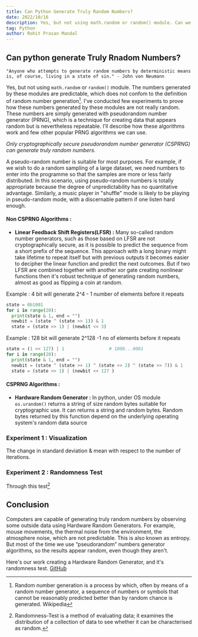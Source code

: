 ```yaml
---
title: Can Python Generate Truly Random Numbers?
date: 2022/10/16
description: Yes, but not using math.random or random() module. Can we prove it? Yes. To demonstrate how the numbers are not truly random, I undertook few experiments. These numbers are generated by pseudorandom number generator (PRNG), which is a technique for creating data that appears random but is nevertheless repeatable.
tag: Python
author: Rohit Prasan Mandal
---
```


## Can python generate Truly Rnadom Numbers?

```
"Anyone who attempts to generate random numbers by deterministic means is, of course, living in a state of sin." - John von Neumann
```


Yes, but not using `math.random` or `random()` module. The numbers generated by these modules are predictable, which does not confom to the definition of random number generation[^1]. I've conducted few experiments to prove how these numbers generated by these modules are not really random. These numbers are simply generated with pseudorandom number generator (PRNG), which is a technique for creating data that appears random but is nevertheless repeatable. I'll describe how these algorithms work and few other popular PRNG algorithms we can use. 

*Only cryptographically secure pseudorandom number generator (CSPRNG) can generate truly random numbers.* 

A pseudo-random number is suitable for most purposes. For example, if we wish to do a random sampling of a large dataset, we need numbers to enter into the programme so that the samples are more or less fairly distributed. In this scenario, using pseudo-random numbers is totally appropriate because the degree of unpredictability has no quantitative advantage. Similarly, a music player in "shuffle" mode is likely to be playing in pseudo-random mode, with a discernable pattern if one listen hard enough.

#### Non CSPRNG Algorithms : 
- **Linear Feedback Shift Registers(LFSR) :** Many so-called random number generators, such as those based on LFSR are not cryptographically secure, as it is possible to predict the sequence from a short prefix of the sequence. This approach with a long binary might take lifetime to repeat itself but with previous outputs it becomes easier to decipher the linear function and predict the next outcomes. But if two LFSR are combined together with another xor gate creating nonlinear functions then it's robust technique of generating random numbers, almost as good as flipping a coin at random.

Example : 4 bit will generate 2^4 - 1 number of elements before it repeats
```python 
state = 0b1001
for i in range(20):
  print(state & 1, end = "")
  newbit = (state ^ (state >> 1)) & 1
  state = (state >> 1) | (newbit << 3) 
```
Example : 128 bit will generate 2^128 -1 no of elements before it repeats
```python 
state = (1 << 127) | 1                 # 1000...0001
for i in range(20):
  print(state & 1, end = "")
  newbit = (state ^ (state >> 1) ^ (state >> 2) ^ (state >> 7)) & 1
  state = (state >> 1) | (newbit << 127 ) 
```

#### CSPRNG Algorithms :

- **Hardware Random Generator :** In python, under OS module `os.urandom()` returns a string of size random bytes suitable for cryptographic use. It can returns a string and random bytes. Random bytes returned by this function depend on the underlying operating system's random data source


### Experiment 1 : Visualization 
The change  in standard deviation & mean with respect to the number of iterations.

### Experiment 2 : Randomness Test 
Through this test[^2] 

## Conclusion 
Computers are capable of generating truly random numbers by observing some outside data using Hardware Random Generators. For example, mouse movements, the thermal noise from the environment, the atmosphere noise, which are not predictable. This is also known as entropy. But most of the time we use “pseudorandom” numbers generator algorithms, so the results appear random, even though they aren't. 

Here's our work creating a Hardware Random Generator, and it's randomness test. [GitHub]()

[^1]: Random number generation is a process by which, often by means of a random number generator, a sequence of numbers or symbols that cannot be reasonably predicted better than by random chance is generated. Wikipedia
[^2]: Randomness-Test is a method of evaluating data; it examines the distribution of a collection of data to see whether it can be characterised as random.

